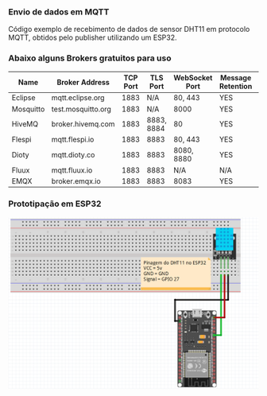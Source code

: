 ### Envio de dados em MQTT

Código exemplo de recebimento de dados de sensor DHT11 em protocolo MQTT, obtidos pelo publisher utilizando um ESP32.

### Abaixo alguns Brokers gratuitos para uso

|Name|Broker Address|TCP Port|TLS Port|WebSocket Port|Message Retention|Persistent Session|Sign Up Required|Link|
|-------|--------|-------|--------|-------|--------|-------|--------|-------|
|Eclipse|mqtt.eclipse.org|1883|N/A|80, 443|YES|YES|NO|https://iot.eclipse.org/sandbox.html|
|Mosquitto|test.mosquitto.org|1883|N/A |8000|YES|YES|NO|https://test.mosquitto.org|
|HiveMQ|broker.hivemq.com|1883|8883, 8884|80|YES|YES|NO|https://www.hivemq.com/downloads/|
|Flespi|mqtt.flespi.io|1883|8883|80, 443|YES|YES|YES|https://flespi.com/mqtt-broker|
|Dioty|mqtt.dioty.co|1883|8883|8080, 8880|YES|YES|YES|http://www.dioty.co|
|Fluux|mqtt.fluux.io|1883|8883|N/A|N/A|N/A|NO|https://fluux.io|
|EMQX|broker.emqx.io|1883|8883|8083|YES|YES|NO|https://www.emqx.io|

### Prototipação em ESP32
![img](https://github.com/danilofariadutra/Arduino-e-Microcontroladores/blob/main/ESP32/mqtt_publisher_to_subscriber/prototype.png)
